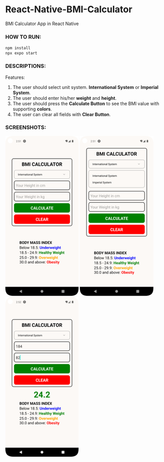 # React-Native-BMI-Calculator
BMI Calculator App in React Native

### HOW TO RUN:
```console
npm install
npx expo start
```

### DESCRIPTIONS:
Features:
1. The user should select unit system. **International System** or **Imperial System**.
2. The user should enter his/her **weight** and **height**.
3. The user should press the **Calculate Button** to see the BMI value with supporting **colors**.
4. The user can clear all fields with **Clear Button**.

### SCREENSHOTS:
<kbd><img src="screenshots/SS_1.png" height="500"/></kbd>    <kbd><img src="screenshots/SS_2.png" height="500"/></kbd>    <kbd><img src="screenshots/SS_3.png" height="500"/></kbd>
